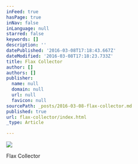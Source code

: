 ```yaml
---
inFeed: true
hasPage: true
inNav: false
inLanguage: null
starred: false
keywords: []
description: ''
datePublished: '2016-03-08T17:18:43.667Z'
dateModified: '2016-03-08T17:18:23.733Z'
title: Flax Collector
author: []
authors: []
publisher:
  name: null
  domain: null
  url: null
  favicon: null
sourcePath: _posts/2016-03-08-flax-collector.md
published: true
url: flax-collector/index.html
_type: Article

---
```

![](https://the-grid-user-content.s3-us-west-2.amazonaws.com/ce543b56-ca7a-4123-8530-ef136b8063a6.jpg)

Flax Collector